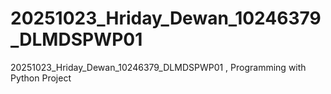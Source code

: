 # 20251023_Hriday_Dewan_10246379_DLMDSPWP01
20251023_Hriday_Dewan_10246379_DLMDSPWP01 , Programming with Python Project
